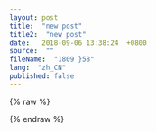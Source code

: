 ```yaml
---
layout: post
title:  "new post"
title2:  "new post"
date:   2018-09-06 13:38:24  +0800
source:  ""
fileName:  "1809 }58"
lang:  "zh_CN"
published: false
---
```

{% raw %}

{% endraw %}
